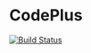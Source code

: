 CodePlus
========

[![Build Status](https://travis-ci.org/rbashish/CodePlus.svg?branch=master)](https://travis-ci.org/rbashish/CodePlus)

